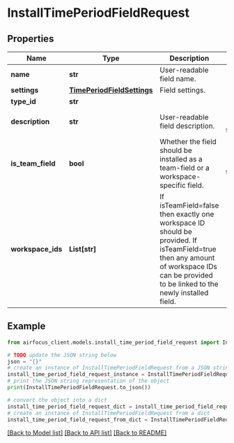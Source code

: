 # InstallTimePeriodFieldRequest


## Properties

Name | Type | Description | Notes
------------ | ------------- | ------------- | -------------
**name** | **str** | User-readable field name. | 
**settings** | [**TimePeriodFieldSettings**](TimePeriodFieldSettings.md) | Field settings. | 
**type_id** | **str** |  | 
**description** | **str** | User-readable field description. | [optional] [default to '']
**is_team_field** | **bool** | Whether the field should be installed as a team-field or a workspace-specific field. | [optional] [default to False]
**workspace_ids** | **List[str]** | If isTeamField&#x3D;false then exactly one workspace ID should be provided. If isTeamField&#x3D;true then any amount of workspace IDs can be provided to be linked to the newly installed field. | [optional] 

## Example

```python
from airfocus_client.models.install_time_period_field_request import InstallTimePeriodFieldRequest

# TODO update the JSON string below
json = "{}"
# create an instance of InstallTimePeriodFieldRequest from a JSON string
install_time_period_field_request_instance = InstallTimePeriodFieldRequest.from_json(json)
# print the JSON string representation of the object
print(InstallTimePeriodFieldRequest.to_json())

# convert the object into a dict
install_time_period_field_request_dict = install_time_period_field_request_instance.to_dict()
# create an instance of InstallTimePeriodFieldRequest from a dict
install_time_period_field_request_from_dict = InstallTimePeriodFieldRequest.from_dict(install_time_period_field_request_dict)
```
[[Back to Model list]](../README.md#documentation-for-models) [[Back to API list]](../README.md#documentation-for-api-endpoints) [[Back to README]](../README.md)


